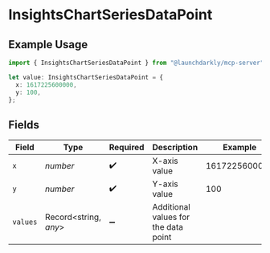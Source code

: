 # InsightsChartSeriesDataPoint

## Example Usage

```typescript
import { InsightsChartSeriesDataPoint } from "@launchdarkly/mcp-server";

let value: InsightsChartSeriesDataPoint = {
  x: 1617225600000,
  y: 100,
};
```

## Fields

| Field                                | Type                                 | Required                             | Description                          | Example                              |
| ------------------------------------ | ------------------------------------ | ------------------------------------ | ------------------------------------ | ------------------------------------ |
| `x`                                  | *number*                             | :heavy_check_mark:                   | X-axis value                         | 1617225600000                        |
| `y`                                  | *number*                             | :heavy_check_mark:                   | Y-axis value                         | 100                                  |
| `values`                             | Record<string, *any*>                | :heavy_minus_sign:                   | Additional values for the data point |                                      |